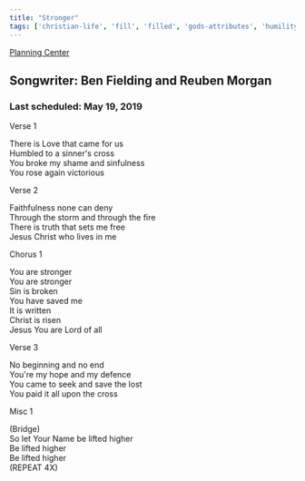 ```yaml
---
title: "Stronger"
tags: ['christian-life', 'fill', 'filled', 'gods-attributes', 'humility', 'jesus', 'life-of-jesus', 'rest', 'strength', 'you-are-stronger']
---
```


[Planning Center](https://services.planningcenteronline.com/songs/12127610)

## Songwriter: Ben Fielding and Reuben Morgan
### Last scheduled: May 19, 2019          

Verse 1  
  
There is Love that came for us  
Humbled to a sinner's cross  
You broke my shame and sinfulness  
You rose again victorious  
  
Verse 2  
  
Faithfulness none can deny  
Through the storm and through the fire  
There is truth that sets me free  
Jesus Christ who lives in me  
  
Chorus 1  
  
You are stronger  
You are stronger  
Sin is broken  
You have saved me  
It is written  
Christ is risen  
Jesus You are Lord of all  
  
Verse 3  
  
No beginning and no end  
You're my hope and my defence  
You came to seek and save the lost  
You paid it all upon the cross  
  
Misc 1  
  
(Bridge)  
So let Your Name be lifted higher  
Be lifted higher  
Be lifted higher  
(REPEAT 4X)
